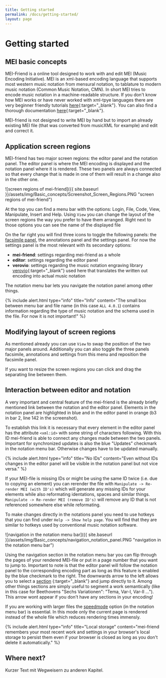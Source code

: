 ```yaml
---
title: Getting started
permalink: /docs/getting-started/
layout: page 
---
```

# Getting started

## MEI basic concepts

MEI-Friend is a online tool designed to work with and edit MEI (Music Encoding Initiative). MEI is an xml-based encoding language that supports most western music notation from mensural notation, to tablature to modern music notation (Common Music Notation, CMN). In short MEI tries to encode music notation in a machine-readable structure.
If you don't know how MEI works or have never worked with xml-tpye languages there are very beginner friendly tutorials [here](https://music-encoding.org/resources/tutorials.html){:target="_blank"}. You can also find a thorough documentation [here](https://music-encoding.org/guidelines/v4/content/){:target="_blank"}.

MEI-friend is not designed to write MEI by hand but to import an already existing MEI file (that was converted from musicXML for example) and edit and correct it.

## Application screen regions

MEI-friend has two major screen regions: the editor panel and the notation panel. The editor panel is where the MEI encoding is displayed and the notation panel where it is rendered. These two panels are always connected so that every change that is made in one of them will result in a change also in the other one.

![screen regions of mei-friend]({{ site.baseurl }}/assets/img/Basic_concepts/Screenshot_Screen_Regions.PNG "screen regions of mei-friend")

At the top you can find a menu bar with the options: Login, File, Code, View, Manipulate, Insert and Help. Using `View` you can change the layout of the screen regions the way you prefer to have them arranged. Right next to those options you can see the name of the displayed file

On the far right you will find three icons to toggle the following panels: the [facsimile panel](_docs\facsimile.md), the annotations panel and the settings panel. For now the settings panel is the most relevant with its secondary options:

- **mei-friend**: settings regarding mei-friend as a whole
- **editor**: settings regarding the editor panel
- **verovio**: settings regarding the music notation engraving library [verovio](https://www.verovio.org/index.xhtml){:target="_blank"} used here that translates the written out encoding into actual music notation

The notation menu bar lets you navigate the notation panel among other things.

{% include alert.html type="info" title="Info" content="The small box between menu bar and file name (in this case `ALL 4.0.1`) contains information regarding the type of music notation and the schema used in the file. For now it is not important!" %}

## Modifying layout of screen regions

As mentioned already you can use `View` to swap the position of the two major panels around. Additionally you can also toggle the three panels facsimile, annotations and settings from this menu and reposition the facsimile panel.

If you want to resize the screen regions you can click and drag the separating line between them.

## Interaction between editor and notation

A very important and central feature of the mei-friend is the already briefly mentioned link between the notation and the editor panel. Elements in the notation panel are highlighted in blue and in the editor panel in orange (b3 in bar 2, line 142 in the screenshot).

To establish this link it is necessary that every element in the editor panel has the attribute `<xml:id>` with some string of characters following. With this ID mei-friend is able to connect any changes made between the two panels. Important for synchronized updates is also the blue "Updates" checkmark in the notation menu bar. Otherwise changes have to be updated manually.

{% include alert.html type="info" title="No IDs" content="Even without IDs changes in the editor panel will be visible in the notation panel but not vice versa." %}

If your MEI-file is missing IDs or might be using the same ID twice (i.e. due to copying an element) you can rerender the file with `Manipulate -> Re-render MEI (with ID's)` which will generate any missing IDs for your elements while also reformating identations, spaces and similar things. `Manipulate -> Re-render MEI (remove ID's)` will remove any ID that is not referenced somewhere else while reformating.

To make changes directly in the notations panel you need to use hotkeys that you can find under `Help -> Show help page`. You will find that they are similar to hotkeys used by conventional music notation software.

![navigation in the notation menu bar]({{ site.baseurl }}/assets/img/Basic_concepts/navigation_notation_panel.PNG "navigation in the notation menu bar")

Using the navigation section in the notation menu bar you can flip through the pages of your rendered MEI-file or put in a page number that you want to jump to. Important to note is that the editor panel will follow the notation panel to the corresponding encoding part as long as this feature is enabled by the blue checkmark to the right.
The downwards arrow to the left allows you to select a [section](https://music-encoding.org/guidelines/v4/elements/section) {:target="_blank"} and jump directly to it. Among other things sections are simply useful to segment a work semantically (like in this case for Beethovens "Sechs Variationen": "Tema, Var-I, Var-II ..."). This arrow wont appear if you don't have any sections in your encoding!

If you are working with larger files the [speedmode](_docs\largefiles.md) option (in the notation menu bar) is essential. In this mode only the current page is rendered instead of the whole file which reduces rendering times immensly.

{% include alert.html type="info" title="Local storage" content="mei-friend remembers your most recent work and settings in your browser's local storage to persist them even if your browser is closed as long as you don't delete it automatically." %}

## Where next?

Kurzer Text mit Wegweisern zu anderen Kapitel.
